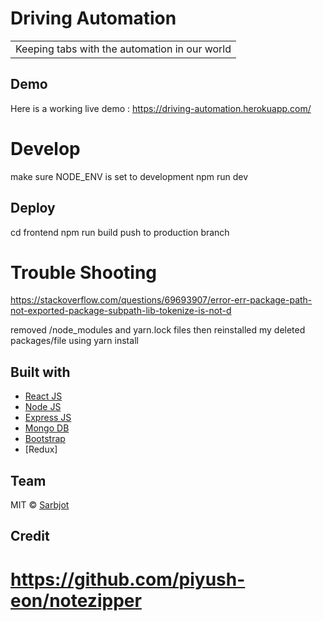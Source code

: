 # Driving Automation
<table>
<tr>
<td>
  Keeping tabs with the automation in our world
</td>
</tr>
</table>



## Demo
Here is a working live demo :  https://driving-automation.herokuapp.com/

# Develop
make sure NODE_ENV is set to development
npm run dev

## Deploy
cd frontend
npm run build
push to production branch

# Trouble Shooting
https://stackoverflow.com/questions/69693907/error-err-package-path-not-exported-package-subpath-lib-tokenize-is-not-d


removed /node_modules and yarn.lock files
then reinstalled my deleted packages/file using yarn install


## Built with 

- [React JS](https://reactjs.org/)
- [Node JS](https://nodejs.org/) 
- [Express JS](https://expressjs.com/)
- [Mongo DB](https://www.mongodb.com/)
- [Bootstrap](http://getbootstrap.com/)
- [Redux]

## Team


MIT © [Sarbjot](https://github.com/sarbjot-14)

## Credit

# https://github.com/piyush-eon/notezipper
